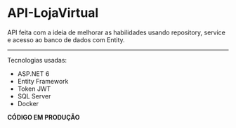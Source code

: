 # API-LojaVirtual

API feita com a ideia de melhorar as habilidades usando repository, service e acesso ao banco de dados com Entity.

----------------------


Tecnologias usadas:
- ASP.NET 6
- Entity Framework
- Token JWT
- SQL Server
- Docker

**CÓDIGO EM PRODUÇÃO**
